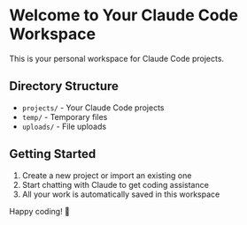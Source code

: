 # Welcome to Your Claude Code Workspace

This is your personal workspace for Claude Code projects.

## Directory Structure
- `projects/` - Your Claude Code projects
- `temp/` - Temporary files
- `uploads/` - File uploads

## Getting Started
1. Create a new project or import an existing one
2. Start chatting with Claude to get coding assistance
3. All your work is automatically saved in this workspace

Happy coding! 🚀
